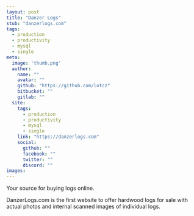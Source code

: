 ```yaml
---
layout: post
title: "Danzer Logs"
stub: "danzerlogs.com"
tags:
  - production
  - productivity
  - mysql
  - single
meta:
  image: 'thumb.png'
  author:
    name: ""
    avatar: ""
    github: "https://github.com/lotcz"
    bitbucket: ""
    gitlab: ""
  site:
    tags:
      - production
      - productivity
      - mysql
      - single
    link: "https://danzerlogs.com"
    social:
      github: ""
      facebook: ""
      twitter: ""
      discord: ""
images:
---
```

Your source for buying logs online.

<!--more-->
DanzerLogs.com is the first website to offer hardwood logs for sale with actual photos and internal scanned images of individual logs.
